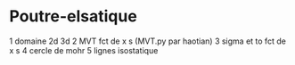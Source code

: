 # Poutre-elsatique
1 domaine 2d 3d
2 MVT fct de x s (MVT.py par haotian)
3 sigma et to fct de x s
4 cercle de mohr
5 lignes isostatique
